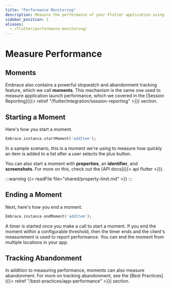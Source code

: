 ```yaml
---
title: "Performance Monitoring"
description: Measure the performance of your Flutter application using Embrace
sidebar_position: 1
aliases:
  - /flutter/performance-monitoring/
---
```


# Measure Performance

## Moments

Embrace also contains a powerful stopwatch and abandonment tracking feature, which we call **moments**.
This mechanism is the same one used to measure application launch performance, which we covered in the [Session Reporting]({{< relref "/flutter/integration/session-reporting" >}}) section.

## Starting a Moment

Here's how you start a moment.

```dart
Embrace.instance.startMoment('addItem');
```

In a sample scenario, this is a moment we're using to measure how quickly an item is added to a list after a user selects the plus button.

You can also start a moment with **properties**, an **identifier**, and **screenshots**.
For more on this, check out the [API docs]({{< api flutter >}}).

:::warning
{{< readFile file="shared/property-limit.md" >}}
:::

## Ending a Moment

Next, here's how you end a moment.

```dart
Embrace.instance.endMoment('addItem');
```

A timer is started once you make a call to start a moment.
If you end the moment within a configurable threshold, then the timer ends and the client's measurement is used to report performance.
You can end the moment from multiple locations in your app.

## Tracking Abandonment

In addition to measuring performance, moments can also measure abandonment.
For more on tracking abandonment, see the [Best Practices]({{< relref "/best-practices/app-performance" >}}) section.
